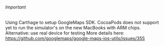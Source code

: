 ###### Important
 Using Carthage to setup GoogleMaps SDK. CocoaPods does not support yet to run the simulator's on the new MacBooks with ARM chips. 
Alternative: use real device for testing
More details here: https://github.com/googlemaps/google-maps-ios-utils/issues/355
